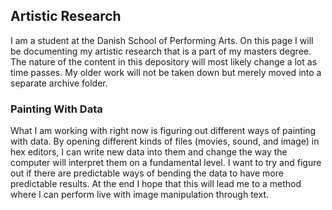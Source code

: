 ## Artistic Research
I am a student at the Danish School of Performing Arts. On this page I will be
documenting my artistic research that is a part of my masters degree. The nature
of the content in this depository will most likely change a lot as time passes.
My older work will not be taken down but merely moved into a separate archive
folder.

### Painting With Data
What I am working with right now is figuring out different ways of painting with
data. By opening different kinds of files (movies, sound, and image) in hex
editors, I can write new data into them and change the way the computer will
interpret them on a fundamental level. I want to try and figure out if there are
predictable ways of bending the data to have more predictable results. At the
end I hope that this will lead me to a method where I can perform live with
image manipulation through text.

